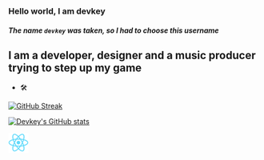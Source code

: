 ### Hello world, I am devkey
##### *The name `devkey` was taken, so I had to choose this username*

## I am a developer, designer and a music producer trying to step up my game
- :hammer_and_wrench:

[![GitHub Streak](https://github-readme-streak-stats.herokuapp.com?user=Devkeystuff&theme=highcontrast&date_format=M%20j%5B%2C%20Y%5D)](https://git.io/streak-stats)

[![Devkey's GitHub stats](https://github-readme-stats.vercel.app/api?username=Devkeystuff)](https://github.com/anuraghazra/github-readme-stats)

<div>
    <img src="https://github.com/devicons/devicon/blob/master/icons/react/react-original.svg" title="React" width="40" height="40" alt="React"/>&nbsp;
</div>